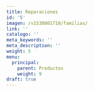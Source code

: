 ```yaml
---
title: Reparaciones
id: '5'
imagen: /v1530801710/familias/
link: ''
catalogo: ''
meta_keywords: ''
meta_description: ''
weight: 5
menu:
  principal:
    parent: Productos
    weight: 9
draft: true
---
```



